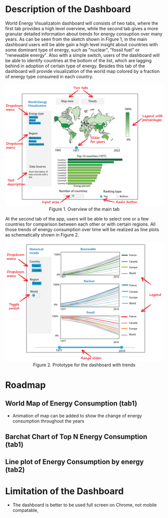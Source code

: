 # Description of the Dashboard

World Energy Visualizatoin dashboard will consists of two tabs, where the first tab provides a high level overview, while the second tab gives a more granular detailed information about trends for energy consuption over many years.  As can be seen from the sketch shown in Figure 1, in the main dashboard users will be able gain a high level insight about countries with some dominant type of energy, such as "nuclear", "fossil fuel" or "renewable energy". Also with a simple switch, users of the dashboard will be able to identify countries at the bottom of the list, which are lagging behind in adoption of certain type of energy. Besides this tab of the dashboard will provide visualization of the world map colored by a fraction of energy type consumed in each country.

<p align="center">
  <img src="1_map_and_bar_chart.PNG">
  Figure 1. Overview of the main tab
</p>

At the second tab of the app, users will be able to select one or a few countries for comparison between each other or with certain regions. All those trends of energy consumption over time will be realized as line plots as schematically shown in Figure 2.

<p align="center">
  <img src="2_trends.PNG">
  Figure 2. Prototype for the dashboard with trends
</p>

# Roadmap

## World Map of Energy Consumption (tab1)

- Animation of map can be added to show the change of energy consumption throughout the years

## Barchat Chart of Top N Energy Consumption (tab1)

## Line plot of Energy Consumption by energy (tab2)

# Limitation of the Dashboard

- The dashboard is better to be used full screen on Chrome, not mobile compatable,
